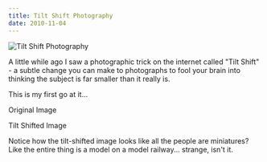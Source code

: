 ```yaml
---
title: Tilt Shift Photography
date: 2010-11-04
---
```


![Tilt Shift Photography](https://source.unsplash.com/7QCBakMyDCE/1600x900)

A little while ago I saw a photographic trick on the internet called "Tilt Shift" - a subtle change you can make to photographs to fool your brain into thinking the subject is far smaller than it really is.

This is my first go at it...

Original Image

Tilt Shifted Image

Notice how the tilt-shifted image looks like all the people are miniatures? Like the entire thing is a model on a model railway... strange, isn't it.